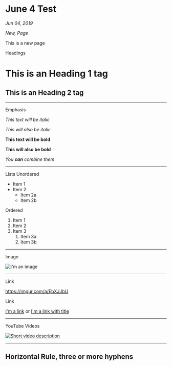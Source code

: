 # June 4 Test

*Jun 04, 2019*

*New, Page*

This is a new page

Headings

# This is an Heading 1 tag
## This is an Heading 2 tag
---
Emphasis

*This text will be italic*

_This will also be italic_

**This text will be bold**

__This will also be bold__

_You **can** combine them_

---

Lists
Unordered

* Item 1
* Item 2
  * Item 2a
  * Item 2b

Ordered

1. Item 1
1. Item 2
1. Item 3
   1. Item 3a
   1. Item 3b
---

Image

![I'm an image](https://kayakfriendly.com/img/12.jpg)

---

Link

https://imgur.com/a/EbXJJbU

Link

[I'm a link](https://imgur.com/a/EbXJJbU)
or
[I'm a link with title](https://www.google.com "Google's Homepage")

---

YouTube Videos

[![Short video description](http://img.youtube.com/vi/V29U8BCbzkg/0.jpg)](http://www.youtube.com/watch?v=V29U8BCbzkg)

---

Horizontal Rule, three or more hyphens
---
